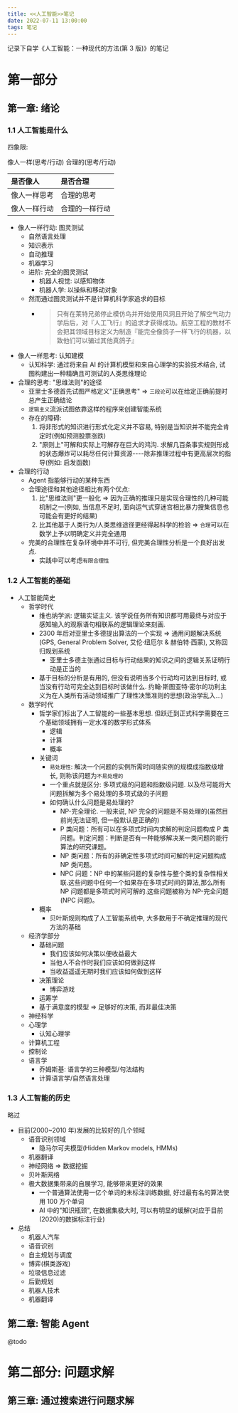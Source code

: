 ```yaml
---
title: <<人工智能>>笔记
date: 2022-07-11 13:00:00
tags: 笔记
---
```


记录下自学《人工智能：一种现代的方法(第 3 版)》的笔记

# 第一部分

## 第一章: 绪论

### 1.1 人工智能是什么

四象限:

像人一样(思考/行动)
合理的(思考/行动)

| 是否像人     | 是否合理       |
| :----------- | :------------- |
| 像人一样思考 | 合理的思考     |
| 像人一样行动 | 合理的一样行动 |

- 像人一样行动: 图灵测试
  - 自然语言处理
  - 知识表示
  - 自动推理
  - 机器学习
  - 进阶: 完全的图灵测试
    - 机器人视觉: 以感知物体
    - 机器人学: 以操纵和移动对象
  - 然而通过图灵测试并不是计算机科学家追求的目标
    - > 只有在莱特兄弟停止模仿鸟并开始使用风洞且开始了解空气动力学后后，对『人工飞行』的追求才获得成功。航空工程的教材不会把其领域目标定义为制造『能完全像鸽子一样飞行的机器，以致他们可以骗过其他真鸽子』
- 像人一样思考: 认知建模
  - 认知科学: 通过将来自 AI 的计算机模型和来自心理学的实验技术结合, 试图构建出一种精确且可测试的人类思维理论
- 合理的思考: "思维法则"的途径
  - 亚里士多德首先试图严格定义"正确思考" => `三段论`可以在给定正确前提时总产生正确结论
  - `逻辑主义`流派试图依靠这样的程序来创建智能系统
  - 存在的障碍:
    1.  将非形式的知识进行形式化定义并不容易, 特别是当知识并不能完全肯定时(例如预测股票涨跌)
    2.  "原则上"可解和实际上可解存在巨大的鸿沟. 求解几百条事实规则形成的状态爆炸可以耗尽任何计算资源----除非推理过程中有更高层次的指导(例如: 启发函数)
- 合理的行动
  - Agent 指能够行动的某种东西
  - 合理途径和其他途径相比有两个优点:
    1.  比"思维法则"更一般化 => 因为正确的推理只是实现合理性的几种可能机制之一(例如, 当信息不足时, 面向运气式穿迷宫相比暴力搜集信息也可能会有更好的结果)
    2.  比其他基于人类行为/人类思维途径更经得起科学的检验 => `合理`可以在数学上予以明确定义并完全通用
  - 完美的合理性在复杂环境中并不可行, 但完美合理性分析是一个良好出发点.
    - 实践中可以考虑`有限合理性`

### 1.2 人工智能的基础

- 人工智能简史
  - 哲学时代
    - 维也纳学派: 逻辑实证主义. 该学说任务所有知识都可用最终与对应于感知输入的观察语句相联系的逻辑理论来刻画.
    - 2300 年后对亚里士多德提出算法的一个实现 => 通用问题解决系统(GPS, General Problem Solver, 艾伦·纽厄尔 & 赫伯特·西蒙), 又称回归规划系统
      - 亚里士多德主张通过目标与行动结果的知识之间的逻辑关系证明行动是正当的
    - 基于目标的分析是有用的, 但没有说明当多个行动均可达到目标时, 或当没有行动可完全达到目标时该做什么. 约翰·斯图亚特·密尔的功利主义为在人类所有活动领域推广了理性决策准则的思想(政治学乱入...)
  - 数学时代
    - 哲学家们标出了人工智能的一些基本思想. 但跃迁到正式科学需要在三个基础领域拥有一定水准的数学形式体系
      - 逻辑
      - 计算
      - 概率
    - 关键词
      - `易处理性`: 解决一个问题的实例所需时间随实例的规模成指数级增长, 则称该问题为`不易处理的`
      - 一个重点就是区分: 多项式级的问题和指数级问题. 以及尽可能将大问题拆解为多个易处理的多项式级的子问题
      - 如何确认什么问题是易处理的?
        - NP-完全理论. 一般来说, NP 完全的问题是不易处理的(虽然目前尚无法证明, 但一般默认是正确的)
        - P 类问题：所有可以在多项式时间内求解的判定问题构成 P 类问题。判定问题：判断是否有一种能够解决某一类问题的能行算法的研究课题。
        - NP 类问题：所有的非确定性多项式时间可解的判定问题构成 NP 类问题。
        - NPC 问题：NP 中的某些问题的复杂性与整个类的复杂性相关联.这些问题中任何一个如果存在多项式时间的算法,那么所有 NP 问题都是多项式时间可解的.这些问题被称为 NP-完全问题(NPC 问题)。
    - 概率
      - 贝叶斯规则构成了人工智能系统中, 大多数用于不确定推理的现代方法的基础
  - 经济学部分
    - 基础问题
      - 我们应该如何决策以便收益最大
      - 当他人不合作时我们应该如何做到这样
      - 当收益遥遥无期时我们应该如何做到这样
    - 决策理论
      - 博弈游戏
    - 运筹学
    - 基于满意度的模型 => 足够好的决策, 而非最佳决策
  - 神经科学
  - 心理学
    - 认知心理学
  - 计算机工程
  - 控制论
  - 语言学
    - 乔姆斯基: 语言学的三种模型/句法结构
    - 计算语言学/自然语言处理

### 1.3 人工智能的历史

略过

- 目前(2000~2010 年)发展的比较好的几个领域
  - 语音识别领域
    - 隐马尔可夫模型(Hidden Markov models, HMMs)
  - 机器翻译
  - 神经网络 => 数据挖掘
  - 贝叶斯网络
  - 极大数据集带来的自展学习, 能够带来更好的效果
    - 一个普通算法使用一亿个单词的未标注训练数据, 好过最有名的算法使用 100 万个单词
    - AI 中的"知识瓶颈", 在数据集极大时, 可以有明显的缓解(对应于目前(2020)的数据标注行业)
- 总结
  - 机器人汽车
  - 语音识别
  - 自主规划与调度
  - 博弈(棋类游戏)
  - 垃圾信息过滤
  - 后勤规划
  - 机器人技术
  - 机器翻译

## 第二章: 智能 Agent

@todo

# 第二部分: 问题求解

## 第三章: 通过搜索进行问题求解
